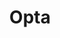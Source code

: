---
title: Opta
description: A secure, easy-to-use micro PLC with Industrial IoT capabilities, designed in partnership with Finder.
---